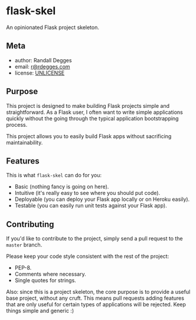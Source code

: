 # flask-skel

An opinionated Flask project skeleton.


## Meta

* author:   Randall Degges
* email:    r@rdegges.com
* license:  [UNLICENSE](http://unlicense.org/)


## Purpose

This project is designed to make building Flask projects simple and
straightforward.  As a Flask user, I often want to write simple applications
quickly without the going through the typical application bootstrapping
process.

This project allows you to easily build Flask apps without sacrificing
maintainability.


## Features

This is what `flask-skel` can do for you:

* Basic (nothing fancy is going on here).
* Intuitive (it's really easy to see where you should put code).
* Deployable (you can deploy your Flask app locally or on Heroku easily).
* Testable (you can easily run unit tests against your Flask app).


## Contributing

If you'd like to contribute to the project, simply send a pull request to the
`master` branch.

Please keep your code style consistent with the rest of the project:

* PEP-8.
* Comments where necessary.
* Single quotes for strings.

Also: since this is a project skeleton, the core purpose is to provide a useful
base project, without any cruft. This means pull requests adding features that
are only useful for certain types of applications will be rejected. Keep things
simple and generic :)
